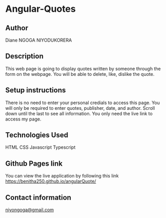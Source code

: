 # Angular-Quotes
## Author
Diane NGOGA NIYODUKORERA

## Description
This web page is going to display quotes written by someone through the form on the webpage. You will be able to delete, like, dislike the quote.

## Setup instructions
There is no need to enter your personal credials to access this page.
You will only be required to enter quotes, publisher, date, and author.
Scroll down until the last to see all information.
You only need the live link to access my page.
## Technologies Used
HTML
CSS
Javascript
Typescript
## Github Pages link
You can view the live application by following this link https://benitha250.github.io/angularQuote/

## Contact information
niyongoga@gmail.com
